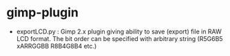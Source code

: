 # gimp-plugin
- exportLCD.py : Gimp 2.x plugin giving ability to save (export) file in RAW LCD format. The bit order can be specified with arbitrary string (R5G6B5 xARRGGBB R8B4G8B4 etc.)
